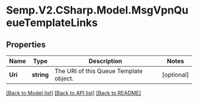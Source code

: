 # Semp.V2.CSharp.Model.MsgVpnQueueTemplateLinks
## Properties

Name | Type | Description | Notes
------------ | ------------- | ------------- | -------------
**Uri** | **string** | The URI of this Queue Template object. | [optional] 

[[Back to Model list]](../README.md#documentation-for-models) [[Back to API list]](../README.md#documentation-for-api-endpoints) [[Back to README]](../README.md)

